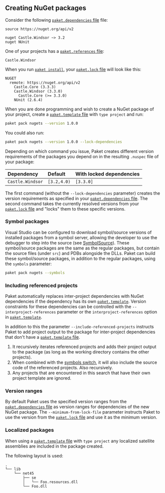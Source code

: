 ## Creating NuGet packages

Consider the following [`paket.dependencies` file](dependencies-file.html) file:

```paket
source https://nuget.org/api/v2

nuget Castle.Windsor ~> 3.2
nuget NUnit
```

One of your projects has a [`paket.references` file][reffile]:

```paket
Castle.Windsor
```

When you run [`paket install`](paket-install.html), your
[`paket.lock` file][lockfile] will look like this:

```paket
NUGET
  remote: https://nuget.org/api/v2
    Castle.Core (3.3.3)
    Castle.Windsor (3.3.0)
      Castle.Core (>= 3.3.0)
    NUnit (2.6.4)
```

When you are done programming and wish to create a NuGet package of your
project, create a [`paket.template` file][templatefile] with `type project` and
run:

```sh
paket pack nugets --version 1.0.0
```

You could also run:

```sh
paket pack nugets --version 1.0.0 --lock-dependencies
```

Depending on which command you issue, Paket creates different version
requirements of the packages you depend on in the resulting `.nuspec` file of
your package:

| Dependency       | Default     | With locked dependencies |
| :--------------- | :---------- | :----------------------- |
| `Castle.Windsor` | `[3.2,4.0)` | `[3.3.0]`                |

The first command (without the `--lock-dependencies` parameter) creates the
version requirements as specified in your [`paket.dependencies` file][depfile].
The second command takes the currently resolved versions from your
[`paket.lock` file][lockfile] and "locks" them to these specific versions.

### Symbol packages

Visual Studio can be configured to download symbol/source versions of installed
packages from a symbol server, allowing the developer to use the debugger to
step into the source (see
[SymbolSource](http://www.symbolsource.org/Public/Home/VisualStudio)). These
symbol/source packages are the same as the regular packages, but contain the
source files (under `src`) and PDBs alongside the DLLs. Paket can build these
symbol/source packages, in addition to the regular packages, using the `symbols`
parameter:

```sh
paket pack nugets --symbols
```

### Including referenced projects

Paket automatically replaces inter-project dependencies with NuGet dependencies
if the dependency has its own [`paket.template`][templatefile]. Version constraints 
for these dependencies can be controlled with the `--interproject-references` 
parameter or the `interproject-references` option in [`paket.template`][templatefile].  

In addition to this the parameter `--include-referenced-projects` instructs Paket to 
add project output to the package for inter-project dependencies that don't have a
[`paket.template` file][templatefile].

1. It recursively iterates referenced projects and adds their project output to
   the package (as long as the working directory contains the other projects).
1. When combined with the [symbols switch](#Symbol-Packages), it
   will also include the source code of the referenced projects.  Also
   recursively.
1. Any projects that are encountered in this search that have their own project
   template are ignored.

### Version ranges

By default Paket uses the specified version ranges from the
[`paket.dependencies` file][depfile] as version ranges for dependencies of the
new NuGet package. The `--minimum-from-lock-file` parameter instructs Paket to
use the version from the [`paket.lock` file][lockfile] and use it as the minimum
version.

### Localized packages

When using a [`paket.template` file][templatefile] with `type project` any
localized satellite assemblies are included in the package created.

The following layout is used:

```text
.
└── lib
    └── net45
        ├── se
        │   └── Foo.resources.dll
        └── Foo.dll
```

  [lockfile]: lock-file.html
  [depfile]: dependencies-file.html
  [reffile]: references-files.html
  [templatefile]: template-files.html
